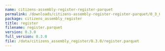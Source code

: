 ```yaml
---
name: citizens-assembly-register-register-parquet
permalink: /downloads/citizens-assembly-register-register-parquet/0_3_0
package: citizens_assembly_register
title: register
filename: register.parquet
version: 0.3.0
full_version: 0.3.0
file: /data/citizens_assembly_register/0.3.0/register.parquet
---
```

